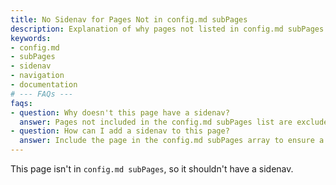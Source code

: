 ```yaml
---
title: No Sidenav for Pages Not in config.md subPages
description: Explanation of why pages not listed in config.md subPages do not have a sidenav.
keywords:
- config.md
- subPages
- sidenav
- navigation
- documentation
# --- FAQs ---
faqs:
- question: Why doesn't this page have a sidenav?
  answer: Pages not included in the config.md subPages list are excluded from the sidenav to keep navigation organized.
- question: How can I add a sidenav to this page?
  answer: Include the page in the config.md subPages array to ensure a sidenav is generated for it.
---
```

This page isn't in `config.md subPages`, so it shouldn't have a sidenav.